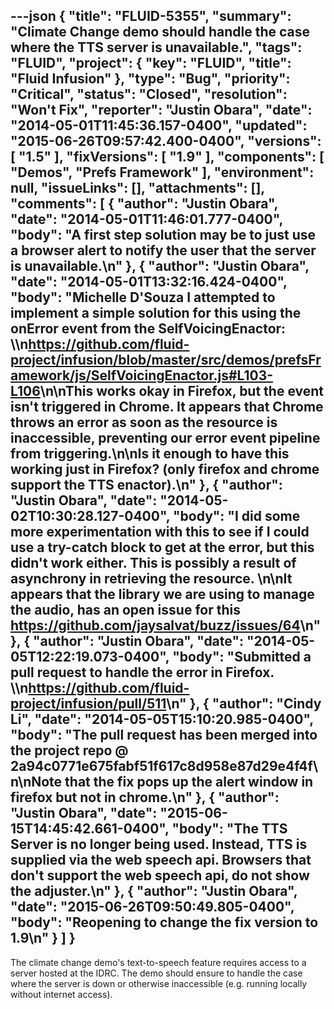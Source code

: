 ---json
{
  "title": "FLUID-5355",
  "summary": "Climate Change demo should handle the case where the TTS server is unavailable.",
  "tags": "FLUID",
  "project": {
    "key": "FLUID",
    "title": "Fluid Infusion"
  },
  "type": "Bug",
  "priority": "Critical",
  "status": "Closed",
  "resolution": "Won't Fix",
  "reporter": "Justin Obara",
  "date": "2014-05-01T11:45:36.157-0400",
  "updated": "2015-06-26T09:57:42.400-0400",
  "versions": [
    "1.5"
  ],
  "fixVersions": [
    "1.9"
  ],
  "components": [
    "Demos",
    "Prefs Framework"
  ],
  "environment": null,
  "issueLinks": [],
  "attachments": [],
  "comments": [
    {
      "author": "Justin Obara",
      "date": "2014-05-01T11:46:01.777-0400",
      "body": "A first step solution may be to just use a browser alert to notify the user that the server is unavailable.\n"
    },
    {
      "author": "Justin Obara",
      "date": "2014-05-01T13:32:16.424-0400",
      "body": "Michelle D'Souza I attempted to implement a simple solution for this using the onError event from the SelfVoicingEnactor: \\\n<https://github.com/fluid-project/infusion/blob/master/src/demos/prefsFramework/js/SelfVoicingEnactor.js#L103-L106>\n\nThis works okay in Firefox, but the event isn't triggered in Chrome. It appears that Chrome throws an error as soon as the resource is inaccessible, preventing our error event pipeline from triggering.\n\nIs it enough to have this working just in Firefox? (only firefox and chrome support the TTS enactor).\n"
    },
    {
      "author": "Justin Obara",
      "date": "2014-05-02T10:30:28.127-0400",
      "body": "I did some more experimentation with this to see if I could use a try-catch block to get at the error, but this didn't work either. This is possibly a result of asynchrony in retrieving the resource.&#x20;\n\nIt appears that the library we are using to manage the audio, has an open issue for this <https://github.com/jaysalvat/buzz/issues/64>\n"
    },
    {
      "author": "Justin Obara",
      "date": "2014-05-05T12:22:19.073-0400",
      "body": "Submitted a pull request to handle the error in Firefox. \\\n<https://github.com/fluid-project/infusion/pull/511>\n"
    },
    {
      "author": "Cindy Li",
      "date": "2014-05-05T15:10:20.985-0400",
      "body": "The pull request has been merged into the project repo @ 2a94c0771e675fabf51f617c8d958e87d29e4f4f\n\nNote that the fix pops up the alert window in firefox but not in chrome.\n"
    },
    {
      "author": "Justin Obara",
      "date": "2015-06-15T14:45:42.661-0400",
      "body": "The TTS Server is no longer being used. Instead, TTS is supplied via the web speech api. Browsers that don't support the web speech api, do not show the adjuster.\n"
    },
    {
      "author": "Justin Obara",
      "date": "2015-06-26T09:50:49.805-0400",
      "body": "Reopening to change the fix version to 1.9\n"
    }
  ]
}
---
The climate change demo's text-to-speech feature requires access to a server hosted at the IDRC. The demo should ensure to handle the case where the server is down or otherwise inaccessible (e.g. running locally without internet access).&#x20;

        
